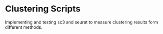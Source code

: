 # Clustering Scripts

Implementing and testing sc3 and seurat to measure clustering results form different methods.
